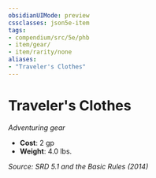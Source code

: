 ```yaml
---
obsidianUIMode: preview
cssclasses: json5e-item
tags:
- compendium/src/5e/phb
- item/gear/
- item/rarity/none
aliases: 
- "Traveler's Clothes"
---
```

# Traveler's Clothes
*Adventuring gear*  

- **Cost**: 2 gp
- **Weight**: 4.0 lbs.

*Source: SRD 5.1 and the Basic Rules (2014)*